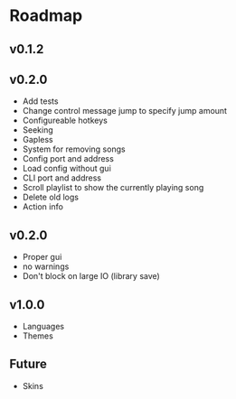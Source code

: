 # Roadmap

## v0.1.2

## v0.2.0
- Add tests
- Change control message jump to specify jump amount
- Configureable hotkeys
- Seeking
- Gapless
- System for removing songs
- Config port and address
- Load config without gui
- CLI port and address
- Scroll playlist to show the currently playing song
- Delete old logs
- Action info

## v0.2.0
- Proper gui
- no warnings
- Don't block on large IO (library save)

## v1.0.0
- Languages
- Themes

## Future
- Skins
